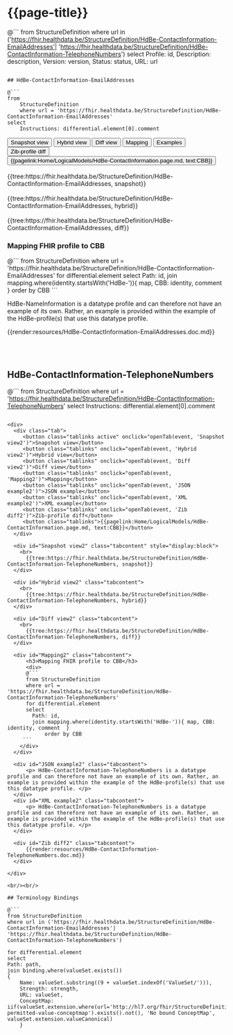 # {{page-title}}

@```
from StructureDefinition
where url in ('https://fhir.healthdata.be/StructureDefinition/HdBe-ContactInformation-EmailAddresses'| 'https://fhir.healthdata.be/StructureDefinition/HdBe-ContactInformation-TelephoneNumbers')
select 
Profile: id,
Description: description,
Version: version,
Status: status,
URL: url
```

## HdBe-ContactInformation-EmailAddresses

@```
from
	StructureDefinition
	where url = 'https://fhir.healthdata.be/StructureDefinition/HdBe-ContactInformation-EmailAddresses'
select
	Instructions: differential.element[0].comment
```

<div>
  <div class="tab">
    <button class="tablinks active" onclick="openTab(event, 'Snapshot view')">Snapshot view</button>
    <button class="tablinks" onclick="openTab(event, 'Hybrid view')">Hybrid view</button>
    <button class="tablinks" onclick="openTab(event, 'Diff view')">Diff view</button>
    <button class="tablinks" onclick="openTab(event, 'Mapping')">Mapping</button>
    <button class="tablinks" onclick="openTab(event, 'Examples')">Examples</button>
    <button class="tablinks" onclick="openTab(event, 'Zib diff')">Zib-profile diff</button>
     <button class="tablinks">{{pagelink:Home/LogicalModels/HdBe-ContactInformation.page.md, text:CBB}}</button>
  </div>

  <div id="Snapshot view" class="tabcontent" style="display:block">
    <br>
      {{tree:https://fhir.healthdata.be/StructureDefinition/HdBe-ContactInformation-EmailAddresses, snapshot}}
  </div>

  <div id="Hybrid view" class="tabcontent">
    <br>
      {{tree:https://fhir.healthdata.be/StructureDefinition/HdBe-ContactInformation-EmailAddresses, hybrid}}
  </div>

  <div id="Diff view" class="tabcontent">
    <br>
      {{tree:https://fhir.healthdata.be/StructureDefinition/HdBe-ContactInformation-EmailAddresses, diff}}
  </div>

  <div id="Mapping" class="tabcontent">      
      <h3>Mapping FHIR profile to CBB</h3>
      <div>
      @```
      from StructureDefinition
      where url = 'https://fhir.healthdata.be/StructureDefinition/HdBe-ContactInformation-EmailAddresses'
      for differential.element 
      select 
        Path: id,
        join mapping.where(identity.startsWith('HdBe-')){ map, CBB: identity, comment  } 
 			order by CBB 
     ```
    </div>
  </div>

  <div id="Examples" class="tabcontent">
      <p> HdBe-NameInformation is a datatype profile and can therefore not have an example of its own. Rather, an example is provided within the example of the HdBe-profile(s) that use this datatype profile. </p>
  </div>

  <div id="Zib diff" class="tabcontent">
      {{render:resources/HdBe-ContactInformation-EmailAddresses.doc.md}}
  </div>

</div>

<br/><br/> 

## HdBe-ContactInformation-TelephoneNumbers

@```
from
	StructureDefinition
	where url = 'https://fhir.healthdata.be/StructureDefinition/HdBe-ContactInformation-TelephoneNumbers'
select
	Instructions: differential.element[0].comment
```

<div>
  <div class="tab">
     <button class="tablinks active" onclick="openTab(event, 'Snapshot view2')">Snapshot view</button>
     <button class="tablinks" onclick="openTab(event, 'Hybrid view2')">Hybrid view</button>
     <button class="tablinks" onclick="openTab(event, 'Diff view2')">Diff view</button>
     <button class="tablinks" onclick="openTab(event, 'Mapping2')">Mapping</button>
     <button class="tablinks" onclick="openTab(event, 'JSON example2')">JSON example</button>
     <button class="tablinks" onclick="openTab(event, 'XML example2')">XML example</button>
     <button class="tablinks" onclick="openTab(event, 'Zib diff2')">Zib-profile diff</button>
     <button class="tablinks">{{pagelink:Home/LogicalModels/HdBe-ContactInformation.page.md, text:CBB}}</button>
  </div>

  <div id="Snapshot view2" class="tabcontent" style="display:block">
    <br>
      {{tree:https://fhir.healthdata.be/StructureDefinition/HdBe-ContactInformation-TelephoneNumbers, snapshot}}
  </div>

  <div id="Hybrid view2" class="tabcontent">
    <br>
      {{tree:https://fhir.healthdata.be/StructureDefinition/HdBe-ContactInformation-TelephoneNumbers, hybrid}}
  </div>

  <div id="Diff view2" class="tabcontent">
    <br>
      {{tree:https://fhir.healthdata.be/StructureDefinition/HdBe-ContactInformation-TelephoneNumbers, diff}}
  </div>

  <div id="Mapping2" class="tabcontent">      
      <h3>Mapping FHIR profile to CBB</h3>
      <div>
      @```
      from StructureDefinition
      where url = 'https://fhir.healthdata.be/StructureDefinition/HdBe-ContactInformation-TelephoneNumbers'
      for differential.element 
      select 
        Path: id,
        join mapping.where(identity.startsWith('HdBe-')){ map, CBB: identity, comment  } 
 			order by CBB 
     ```
    </div>
  </div>

  <div id="JSON example2" class="tabcontent">
      <p> HdBe-ContactInformation-TelephoneNumbers is a datatype profile and can therefore not have an example of its own. Rather, an example is provided within the example of the HdBe-profile(s) that use this datatype profile. </p>
  </div>
  <div id="XML example2" class="tabcontent">
      <p> HdBe-ContactInformation-TelephoneNumbers is a datatype profile and can therefore not have an example of its own. Rather, an example is provided within the example of the HdBe-profile(s) that use this datatype profile. </p>
  </div>

  <div id="Zib diff2" class="tabcontent">
      {{render:resources/HdBe-ContactInformation-TelephoneNumbers.doc.md}}
  </div>

</div>

<br/><br/> 

## Terminology Bindings

@```
from StructureDefinition
where url in ('https://fhir.healthdata.be/StructureDefinition/HdBe-ContactInformation-EmailAddresses'| 'https://fhir.healthdata.be/StructureDefinition/HdBe-ContactInformation-TelephoneNumbers')

for differential.element
select
Path: path,
join binding.where(valueSet.exists())
{
	Name: valueSet.substring((9 + valueSet.indexOf('ValueSet/'))),
	Strength: strength,
	URL: valueSet,
	ConceptMap: iif(valueSet.extension.where(url='http://hl7.org/fhir/StructureDefinition/11179-permitted-value-conceptmap').exists().not(), 'No bound ConceptMap', valueSet.extension.valueCanonical)
	}
```  